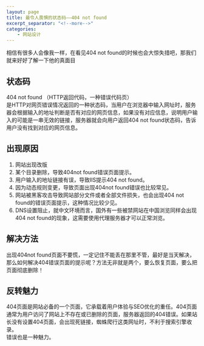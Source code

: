 ```yaml
---
layout: page
title: 最令人畏惧的状态码——404 not found
excerpt_separator: "<!--more-->"
categories:
    - 网站设计
---  
```

相信有很多人会像我一样，在看见404 not found的时候也会大惊失措吧，那我们就来好好了解一下他的真面目  
<!--more-->  
  
## 状态码  
404 not found （HTTP返回代码，一种错误代码页）  
是HTTP对网页错误情况返回的一种状态码，当用户在浏览器中输入网址时，服务器会根据输入的地址判断是否有对应的网页信息，如果没有对应信息，说明用户输入的可能是一串无效的链接，服务器就会向用户返回404 not found状态码，告诉用户没有找到对应的网页信息。  
## 出现原因  
1. 网站出现改版
2. 某个目录删除，导致404not found错误页面提示。
3. 用户输入的地址链接有误，导致IIS提示404 not found。
4. 因为动态规则变更，导致页面出现404not found错误也比较常见。
5. 网站被黑客攻击导致网站部分文件或者全部文件损失，也会出现404 not found的错误页面提示，这种情况比较少见。
6. DNS设置阻止，就中文环境而言，国外有一些被禁网站在中国浏览同样会出现404 not found的现象，这需要使用代理服务器才可以正常浏览。
  
## 解决方法  
出现404not found页面不要慌，一定记住不能丢在那里不管，最好是当天解决，那么如何解决404错误页面的提示呢？方法无非就是两个，要么恢复页面，要么把页面彻底删除！  
  
## 反转魅力  
404页面是网站必备的一个页面，它承载着用户体验与SEO优化的重任。404页面通常为用户访问了网站上不存在或已删除的页面，服务器返回的404错误。如果站长没有设置404页面，会出现死链接，蜘蛛爬行这类网址时，不利于搜索引擎收录。  
错误也是一种魅力。